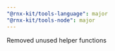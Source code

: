 ```yaml
---
"@rnx-kit/tools-language": major
"@rnx-kit/tools-node": major
---
```


Removed unused helper functions
